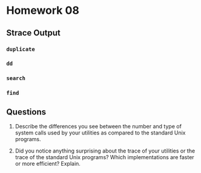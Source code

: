 Homework 08
===========

## Strace Output 

### `duplicate`

### `dd`

### `search`

### `find`

## Questions

1. Describe the differences you see between the number and type of system calls
   used by your utilities as compared to the standard Unix programs.

2. Did you notice anything surprising about the trace of your utilities or the
   trace of the standard Unix programs? Which implementations are faster or
   more efficient?  Explain.
